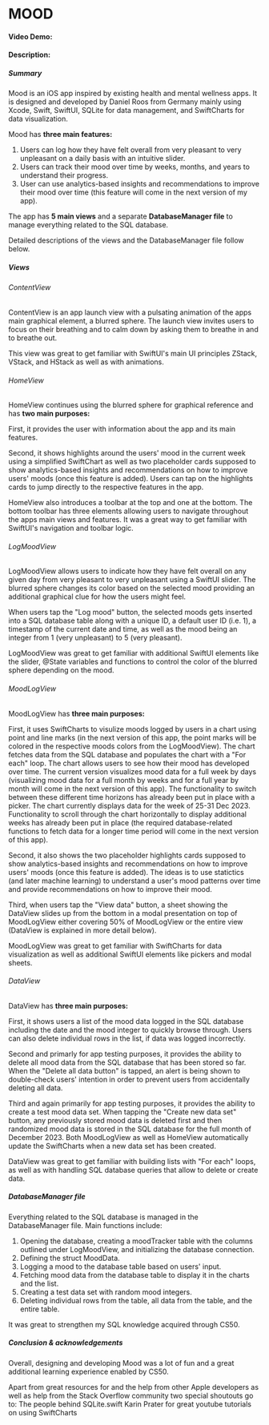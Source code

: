 # MOOD
#### Video Demo:  <URL HERE>
#### Description:
##### Summary

Mood is an iOS app inspired by existing health and mental wellness apps. It is designed and developed by Daniel Roos from Germany mainly using Xcode, Swift, SwiftUI, SQLite for data management, and SwiftCharts for data visualization.

Mood has **three main features:**
1. Users can log how they have felt overall from very pleasant to very unpleasant on a daily basis with an intuitive slider.
2. Users can track their mood over time by weeks, months, and years to understand their progress.
3. User can use analytics-based insights and recommendations to improve their mood over time (this feature will come in the next version of my app).

The app has **5 main views** and a separate **DatabaseManager file** to manage everything related to the SQL database.

Detailed descriptions of the views and the DatabaseManager file follow below.

##### Views

###### ContentView

ContentView is an app launch view with a pulsating animation of the apps main graphical element, a blurred sphere.
The launch view invites users to focus on their breathing and to calm down by asking them to breathe in and to breathe out.

This view was great to get familiar with SwiftUI's main UI principles ZStack, VStack, and HStack as well as with animations.

###### HomeView

HomeView continues using the blurred sphere for graphical reference and has **two main purposes:**

First, it provides the user with information about the app and its main features.

Second, it shows highlights around the users' mood in the current week using a simplified SwiftChart as well as two placeholder cards supposed to show analytics-based insights and recommendations on how to improve users' moods (once this feature is added). Users can tap on the highlights cards to jump directly to the respective features in the app.

HomeView also introduces a toolbar at the top and one at the bottom. The bottom toolbar has three elements allowing users to navigate throughout the apps main views and features. It was a great way to get familiar with SwiftUI's navigation and toolbar logic.

###### LogMoodView

LogMoodView allows users to indicate how they have felt overall on any given day from very pleasant to very unpleasant using a SwiftUI slider. The blurred sphere changes its color based on the selected mood providing an additional graphical clue for how the users might feel. 

When users tap the "Log mood" button, the selected moods gets inserted into a SQL database table along with a unique ID, a default user ID (i.e. 1), a timestamp of the current date and time, as well as the mood being an integer from 1 (very unpleasant) to 5 (very pleasant).

LogMoodView was great to get familiar with additional SwiftUI elements like the slider, @State variables and functions to control the color of the blurred sphere depending on the mood. 

###### MoodLogView

MoodLogView has **three main purposes:**

First, it uses SwiftCharts to visulize moods logged by users in a chart using point and line marks (in the next version of this app, the point marks will be colored in the respective moods colors from the LogMoodView). The chart fetches data from the SQL database and populates the chart with a "For each" loop. The chart allows users to see how their mood has developed over time. The current version visualizes mood data for a full week by days (visualizing mood data for a full month by weeks and for a full year by month will come in the next version of this app). The functionality to switch between these different time horizons has already been put in place with a picker. The chart currently displays data for the week of 25-31 Dec 2023. Functionality to scroll through the chart horizontally to display additional weeks has already been put in place (the required database-related functions to fetch data for a longer time period will come in the next version of this app).

Second, it also shows the two placeholder highlights cards supposed to show analytics-based insights and recommendations on how to improve users' moods (once this feature is added). The ideas is to use statictics (and later machine learning) to understand a user's mood patterns over time and provide recommendations on how to improve their mood.

Third, when users tap the "View data" button, a sheet showing the DataView slides up from the bottom in a modal presentation on top of MoodLogView either covering 50% of MoodLogView or the entire view (DataView is explained in more detail below).

MoodLogView was great to get familiar with SwiftCharts for data visualization as well as additional SwiftUI elements like pickers and modal sheets.

###### DataView

DataView has **three main purposes:**

First, it shows users a list of the mood data logged in the SQL database including the date and the mood integer to quickly browse through. Users can also delete individual rows in the list, if data was logged incorrectly.

Second and primarly for app testing purposes, it provides the ability to delete all mood data from the SQL database that has been stored so far. When the "Delete all data button" is tapped, an alert is being shown to double-check users' intention in order to prevent users from accidentally deleting all data.

Third and again primarily for app testing purposes, it provides the ability to create a test mood data set. When tapping the "Create new data set" button, any previously stored mood data is deleted first and then randomized mood data is stored in the SQL database for the full month of December 2023. Both  MoodLogView as well as HomeView automatically update the SwiftCharts when a new data set has been created.

DataView was great to get familiar with building lists with "For each" loops, as well as with handling SQL database queries that allow to delete or create data.

##### DatabaseManager file

Everything related to the SQL database is managed in the DatabaseManager file.
Main functions include:
1. Opening the database, creating a moodTracker table with the columns outlined under LogMoodView, and initializing the database connection.
2. Defining the struct MoodData.
3. Logging a mood to the database table based on users' input.
4. Fetching mood data from the database table to display it in the charts and the list.
5. Creating a test data set with random mood integers.
6. Deleting individual rows from the table, all data from the table, and the entire table.

It was great to strengthen my SQL knowledge acquired through CS50.

##### Conclusion & acknowledgements

Overall, designing and developing Mood was a lot of fun and a great additional learning experience enabled by CS50.

Apart from great resources for and the help from other Apple developers as well as help from the Stack Overflow community two special shoutouts go to:
The people behind SQLite.swift
Karin Prater for great youtube tutorials on using SwiftCharts
